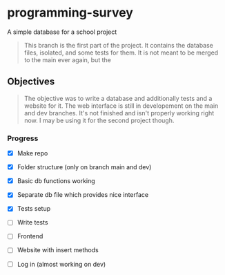 # programming-survey
A simple database for a school project

> This branch is the first part of the project. It contains the database files, isolated, and some tests for them. It is not meant to be merged to the main ever again, but the 

## Objectives

> The objective was to write a database and additionally tests and a website for it.
> The web interface is still in developement on the main and dev branches. It's not finished and isn't properly working right now. I may be using it for the second project though.

### Progress
  - [X] Make repo
  - [X] Folder structure (only on branch main and dev)
  - [X] Basic db functions working
  - [X] Separate db file which provides nice interface

  - [X] Tests setup
  - [ ] Write tests

  - [ ] Frontend
  - [ ] Website with insert methods
  - [ ] Log in (almost working on dev)
